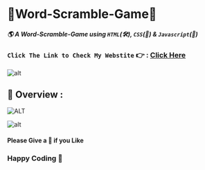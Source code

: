 # 🧮Word-Scramble-Game📰
##### 🌎 A Word-Scramble-Game using `HTML`(🛠️), `CSS`(🎨) & `Javascript`(🧠) 

### `Click The Link to Check My Webstite` 👉 : [Click Here](https://dhrupad-word-scramble-game.netlify.app/)
![alt](https://raw.githubusercontent.com/andreasbm/readme/master/assets/lines/rainbow.png)


## 🔮 Overview :
![ALT](https://user-images.githubusercontent.com/91726340/184684765-31934283-9035-4324-a340-4ba6729e0124.gif)

![alt](https://raw.githubusercontent.com/andreasbm/readme/master/assets/lines/rainbow.png)

#### Please Give a 🌟 if you Like

###                 Happy Coding  💟
